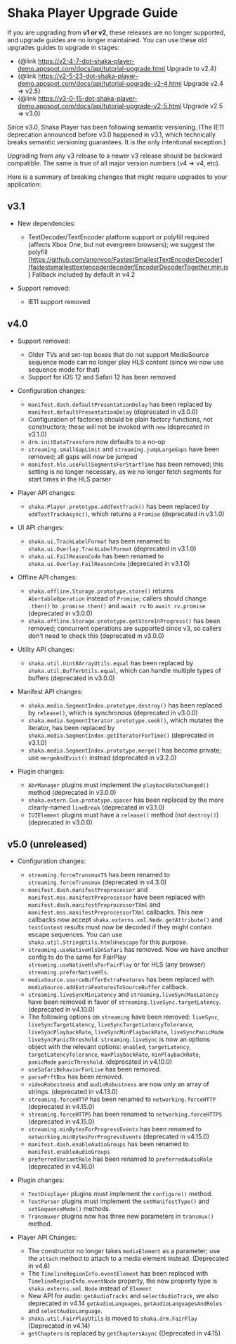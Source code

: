 # Shaka Player Upgrade Guide

If you are upgrading from **v1 or v2**, these releases are no longer supported,
and upgrade guides are no longer maintained.  You can use these old upgrades
guides to upgrade in stages:

 - {@link https://v2-4-7-dot-shaka-player-demo.appspot.com/docs/api/tutorial-upgrade.html Upgrade to v2.4}
 - {@link https://v2-5-23-dot-shaka-player-demo.appspot.com/docs/api/tutorial-upgrade-v2-4.html Upgrade v2.4 => v2.5}
 - {@link https://v3-0-15-dot-shaka-player-demo.appspot.com/docs/api/tutorial-upgrade-v2-5.html Upgrade v2.5 => v3.0}

Since v3.0, Shaka Player has been following semantic versioning.  (The
IE11 deprecation announced before v3.0 happened in v3.1, which technically
breaks semantic versioning guarantees.  It is the only intentional exception.)

Upgrading from any v3 release to a newer v3 release should be backward
compatible.  The same is true of all major version numbers (v4 => v4, etc).

Here is a summary of breaking changes that might require upgrades to your
application:


## v3.1

  - New dependencies:
    - TextDecoder/TextEncoder platform support or polyfill required (affects
      Xbox One, but not evergreen browsers); we suggest the polyfill
      [https://github.com/anonyco/FastestSmallestTextEncoderDecoder](fastestsmallesttextencoderdecoder/EncoderDecoderTogether.min.js)
      Fallback included by default in v4.2

  - Support removed:
    - IE11 support removed


## v4.0

  - Support removed:
    - Older TVs and set-top boxes that do not support MediaSource sequence mode
      can no longer play HLS content (since we now use sequence mode for that)
    - Support for iOS 12 and Safari 12 has been removed

  - Configuration changes:
    - `manifest.dash.defaultPresentationDelay` has been replaced by
      `manifest.defaultPresentationDelay` (deprecated in v3.0.0)
    - Configuration of factories should be plain factory functions, not
      constructors; these will not be invoked with `new` (deprecated in v3.1.0)
    - `drm.initDataTransform` now defaults to a no-op
    - `streaming.smallGapLimit` and `streaming.jumpLargeGaps` have been removed;
      all gaps will now be jumped
    - `manifest.hls.useFullSegmentsForStartTime` has been removed; this setting
      is no longer necessary, as we no longer fetch segments for start times in
      the HLS parser

  - Player API changes:
    - `shaka.Player.prototype.addTextTrack()` has been replaced by
      `addTextTrackAsync()`, which returns a `Promise` (deprecated in v3.1.0)

  - UI API changes:
    - `shaka.ui.TrackLabelFormat` has been renamed to
      `shaka.ui.Overlay.TrackLabelFormat` (deprecated in v3.1.0)
    - `shaka.ui.FailReasonCode` has been renamed to
      `shaka.ui.Overlay.FailReasonCode` (deprecated in v3.1.0)

  - Offline API changes:
    - `shaka.offline.Storage.prototype.store()` returns `AbortableOperation`
      instead of `Promise`; callers should change `.then()` to
      `.promise.then()` and `await rv` to `await rv.promise` (deprecated in
      v3.0.0)
    - `shaka.offline.Storage.prototype.getStoreInProgress()` has been removed;
      concurrent operations are supported since v3, so callers don't need to
      check this (deprecated in v3.0.0)

  - Utility API changes:
    - `shaka.util.Uint8ArrayUtils.equal` has been replaced by
      `shaka.util.BufferUtils.equal`, which can handle multiple types of
      buffers (deprecated in v3.0.0)

  - Manifest API changes:
    - `shaka.media.SegmentIndex.prototype.destroy()` has been replaced by
      `release()`, which is synchronous (deprecated in v3.0.0)
    - `shaka.media.SegmentIterator.prototype.seek()`, which mutates the
      iterator, has been replaced by
      `shaka.media.SegmentIndex.getIteratorForTime()` (deprecated in v3.1.0)
    - `shaka.media.SegmentIndex.prototype.merge()` has become private; use
      `mergeAndEvict()` instead (deprecated in v3.2.0)

  - Plugin changes:
    - `AbrManager` plugins must implement the `playbackRateChanged()` method
      (deprecated in v3.0.0)
    - `shaka.extern.Cue.prototype.spacer` has been replaced by the more
      clearly-named `lineBreak` (deprecated in v3.1.0)
    - `IUIElement` plugins must have a `release()` method (not `destroy()`)
      (deprecated in v3.0.0)

## v5.0 (unreleased)

  - Configuration changes:
    - `streaming.forceTransmuxTS` has been renamed to `streaming.forceTransmux`
      (deprecated in v4.3.0)
    - `manifest.dash.manifestPreprocessor` and `manifest.mss.manifestPreprocessor`
      have been replaced with `manifest.dash.manifestPreprocessorTXml` and
      `manifest.mss.manifestPreprocessorTXml` callbacks. This new callbacks now
      accept `shaka.externs.xml.Node`. `getAttribute()` and `textContent` results
      must now be decoded if they might contain escape sequences. You can use
      `shaka.util.StringUtils.htmlUnescape` for this purpose.
    - `streaming.useNativeHlsOnSafari` has removed. Now we have another config to do the same for FairPlay `streaming.useNativeHlsForFairPlay` or for HLS (any browser) `streaming.preferNativeHls`.
    - `mediaSource.sourceBufferExtraFeatures` has been replaced with `mediaSource.addExtraFeaturesToSourceBuffer` callback.
    - `streaming.liveSyncMinLatency` and `streaming.liveSyncMaxLatency` have
      been removed in favor of `streaming.liveSync.targetLatency`. (deprecated
      in v4.10.0)
    - The following options on `streaming` have been removed: `liveSync`,
      `liveSyncTargetLatency`, `liveSyncTargetLatencyTolerance`,
      `liveSyncPlaybackRate`, `liveSyncMinPlaybackRate`, `liveSyncPanicMode`
      `liveSyncPanicThreshold`. `streaming.liveSync` is now an options object
      with the relevant options: `enabled`, `targetLatency`,
      `targetLatencyTolerance`, `maxPlaybackRate`, `minPlaybackRate`, `panicMode`
      `panicThreshold`. (deprecated in v4.10.0)
    - `useSafariBehaviorForLive` has been removed.
    - `parsePrftBox` has been removed.
    - `videoRobustness` and `audioRobustness` are now only an array of strings. (deprecated in v4.13.0)
    - `streaming.forceHTTP` has been renamed to `networking.forceHTTP` (deprecated in v4.15.0)
    - `streaming.forceHTTPS` has been renamed to `networking.forceHTTPS` (deprecated in v4.15.0)
    - `streaming.minBytesForProgressEvents` has been renamed to `networking.minBytesForProgressEvents` (deprecated in v4.15.0)
    - `manifest.dash.enableAudioGroups` has been renamed to `manifest.enableAudioGroups`
    - `preferredVariantRole` has been renamed to `preferredAudioRole` (deprecated in v4.16.0)

  - Plugin changes:
    - `TextDisplayer` plugins must implement the `configure()` method.
    - `TextParser` plugins must implement the `setManifestType()` and `setSequenceMode()` methods.
    - `Transmuxer` plugins now has three new parameters in `transmux()` method.

  - Player API Changes:
    - The constructor no longer takes `mediaElement` as a parameter; use the `attach` method to attach to a media element instead. (Deprecated in v4.6)
    - The `TimelineRegionInfo.eventElement` has been replaced with `TimelineRegionInfo.eventNode` property, the new property type is `shaka.externs.xml.Node` instead of `Element`
    - New API for audio: `getAudioTracks` and `selectAudioTrack`, we also deprecated in v4.14 `getAudioLanguages`, `getAudioLanguagesAndRoles` and `selectAudioLanguage`.
    - `shaka.util.FairPlayUtils` is moved to `shaka.drm.FairPlay` (Deprecated in v4.14)
    - `getChapters` is replaced by `getChaptersAsync` (Deprecated in v4.15)
